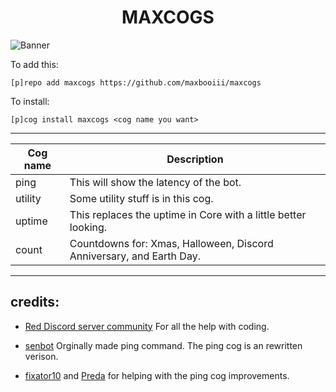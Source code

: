 <h1 align="center">MAXCOGS</h1>

<img src="https://i.imgur.com/hOnUnpy.png" alt="Banner" style="max-width:100%;">


To add this: 

`[p]repo add maxcogs https://github.com/maxbooiii/maxcogs`

To install:

`[p]cog install maxcogs <cog name you want>`

---------------------------------------------------------------

<table>
<thead>
<tr>
<th>Cog name</th>
<th>Description</th>
</tr>
</thead>
<tbody>
<tr>
<td>ping</td>
<td>This will show the latency of the bot.</td>
</tr>
<tr>
<td>utility</td>
<td>Some utility stuff is in this cog.</td>
</tr>
<tr>
<td>uptime</td>
<td>This replaces the uptime in Core with a little better looking.</td>
</tr>
<tr>
<td>count</td>
<td>Countdowns for: Xmas, Halloween, Discord Anniversary, and Earth Day.</td>
</tr>
</tbody>
</table>

----------------------------------------------------------------
## credits:
- [Red Discord server community](https://discord.gg/red) For all the help with coding. 

- [senbot](https://github.com/Nesroht/Senbot-Cogs) Orginally made ping command. The ping cog is an rewritten verison.

- [fixator10](https://github.com/fixator10/Fixator10-Cogs) and [Preda](https://github.com/PredaaA/predacogs) for helping with the ping cog improvements.
